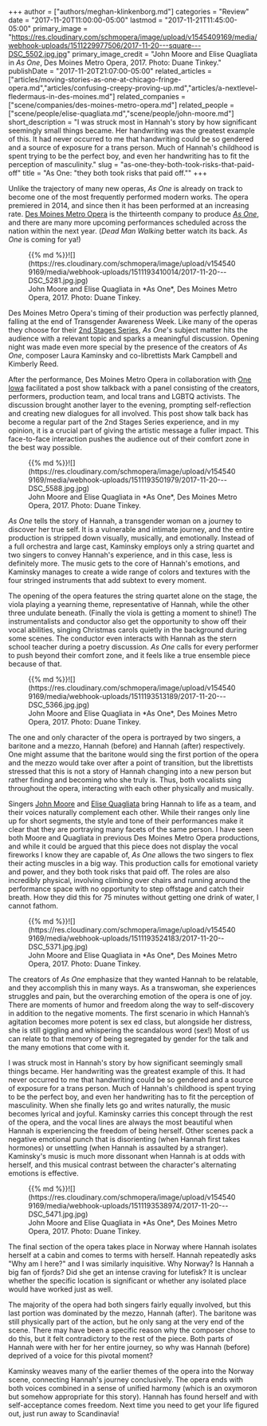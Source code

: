 +++
author = ["authors/meghan-klinkenborg.md"]
categories = "Review"
date = "2017-11-20T11:00:00-05:00"
lastmod = "2017-11-21T11:45:00-05:00"
primary_image = "https://res.cloudinary.com/schmopera/image/upload/v1545409169/media/webhook-uploads/1511229977506/2017-11-20---square---DSC_5502.jpg.jpg"
primary_image_credit = "John Moore and Elise Quagliata in *As One*, Des Moines Metro Opera, 2017. Photo: Duane Tinkey."
publishDate = "2017-11-20T21:07:00-05:00"
related_articles = ["articles/moving-stories-as-one-at-chicago-fringe-opera.md","articles/confusing-creepy-proving-up.md","articles/a-nextlevel-fledermaus-in-des-moines.md"]
related_companies = ["scene/companies/des-moines-metro-opera.md"]
related_people = ["scene/people/elise-quagliata.md","scene/people/john-moore.md"]
short_description = "I was struck most in Hannah&#039;s story by how significant seemingly small things became. Her handwriting was the greatest example of this. It had never occurred to me that handwriting could be so gendered and a source of exposure for a trans person. Much of Hannah&#039;s childhood is spent trying to be the perfect boy, and even her handwriting has to fit the perception of masculinity."
slug = "as-one-they-both-took-risks-that-paid-off"
title = "As One: &quot;they both took risks that paid off.&quot;"
+++

Unlike the trajectory of many new operas, *As One* is already on track to become one of the most frequently performed modern works. The opera premiered in 2014, and since then it has been performed at an increasing rate. [Des Moines Metro Opera](/scene/companies/des-moines-metro-opera/) is the thirteenth company to produce [*As One*](http://desmoinesmetroopera.org/education-and-community/second-stages-series), and there are many more upcoming performances scheduled across the nation within the next year. (*Dead Man Walking* better watch its back. *As One* is coming for ya!)

<figure data-type="image">{{% md %}}![](https://res.cloudinary.com/schmopera/image/upload/v1545409169/media/webhook-uploads/1511193410014/2017-11-20---DSC_5281.jpg.jpg)
<figcaption>John Moore and Elise Quagliata in *As One*, Des Moines Metro Opera, 2017. Photo: Duane Tinkey.</figcaption>
</figure>

Des Moines Metro Opera's timing of their production was perfectly planned, falling at the end of Transgender Awareness Week. Like many of the operas they choose for their [2nd Stages Series](http://desmoinesmetroopera.org/education-and-community/second-stages-series), *As One*'s subject matter hits the audience with a relevant topic and sparks a meaningful discussion. Opening night was made even more special by the presence of the creators of *As One*, composer Laura Kaminsky and co-librettists Mark Campbell and Kimberly Reed. 

After the performance, Des Moines Metro Opera in collaboration with [One Iowa](https://oneiowa.org/) facilitated a post show talkback with a panel consisting of the creators, performers, production team, and local trans and LGBTQ activists. The discussion brought another layer to the evening, prompting self-reflection and creating new dialogues for all involved. This post show talk back has become a regular part of the 2nd Stages Series experience, and in my opinion, it is a crucial part of giving the artistic message a fuller impact. This face-to-face interaction pushes the audience out of their comfort zone in the best way possible.

<figure data-type="image">{{% md %}}![](https://res.cloudinary.com/schmopera/image/upload/v1545409169/media/webhook-uploads/1511193501979/2017-11-20---DSC_5588.jpg.jpg)
<figcaption>John Moore and Elise Quagliata in *As One*, Des Moines Metro Opera, 2017. Photo: Duane Tinkey.</figcaption>
</figure>

*As One* tells the story of Hannah, a transgender woman on a journey to discover her true self. It is a vulnerable and intimate journey, and the entire production is stripped down visually, musically, and emotionally. Instead of a full orchestra and large cast, Kaminsky employs only a string quartet and two singers to convey Hannah's experience, and in this case, less is definitely more. The music gets to the core of Hannah's emotions, and Kaminsky manages to create a wide range of colors and textures with the four stringed instruments that add subtext to every moment. 

The opening of the opera features the string quartet alone on the stage, the viola playing a yearning theme, representative of Hannah, while the other three undulate beneath. (Finally the viola is getting a moment to shine!) The instrumentalists and conductor also get the opportunity to show off their vocal abilities, singing Christmas carols quietly in the background during some scenes. The conductor even interacts with Hannah as the stern school teacher during a poetry discussion. *As One* calls for every performer to push beyond their comfort zone, and it feels like a true ensemble piece because of that.

<figure data-type="image">{{% md %}}![](https://res.cloudinary.com/schmopera/image/upload/v1545409169/media/webhook-uploads/1511193513189/2017-11-20---DSC_5366.jpg.jpg)
<figcaption>John Moore and Elise Quagliata in *As One*, Des Moines Metro Opera, 2017. Photo: Duane Tinkey.</figcaption>
</figure>

The one and only character of the opera is portrayed by two singers, a baritone and a mezzo, Hannah (before) and Hannah (after) respectively. One might assume that the baritone would sing the first portion of the opera and the mezzo would take over after a point of transition, but the librettists stressed that this is not a story of Hannah changing into a new person but rather finding and becoming who she truly is. Thus, both vocalists sing throughout the opera, interacting with each other physically and musically. 

Singers [John Moore](/scene/people/john-moore/) and [Elise Quagliata](/scene/people/elise-quagliata/) bring Hannah to life as a team, and their voices naturally complement each other. While their ranges only line up for short segments, the style and tone of their performances make it clear that they are portraying many facets of the same person. I have seen both Moore and Quagliata in previous Des Moines Metro Opera productions, and while it could be argued that this piece does not display the vocal fireworks I know they are capable of, *As One* allows the two singers to flex their acting muscles in a big way. This production calls for emotional variety and power, and they both took risks that paid off. The roles are also incredibly physical, involving climbing over chairs and running around the performance space with no opportunity to step offstage and catch their breath. How they did this for 75 minutes without getting one drink of water, I cannot fathom.

<figure data-type="image">{{% md %}}![](https://res.cloudinary.com/schmopera/image/upload/v1545409169/media/webhook-uploads/1511193524183/2017-11-20--DSC_5371.jpg.jpg)
<figcaption>John Moore and Elise Quagliata in *As One*, Des Moines Metro Opera, 2017. Photo: Duane Tinkey.</figcaption>
</figure>

The creators of *As One* emphasize that they wanted Hannah to be relatable, and they accomplish this in many ways. As a transwoman, she experiences struggles and pain, but the overarching emotion of the opera is one of joy. There are moments of humor and freedom along the way to self-discovery in addition to the negative moments. The first scenario in which Hannah’s agitation becomes more potent is sex ed class, but alongside her distress, she is still giggling and whispering the scandalous word (sex!) Most of us can relate to that memory of being segregated by gender for the talk and the many emotions that come with it. 

I was struck most in Hannah's story by how significant seemingly small things became. Her handwriting was the greatest example of this. It had never occurred to me that handwriting could be so gendered and a source of exposure for a trans person. Much of Hannah's childhood is spent trying to be the perfect boy, and even her handwriting has to fit the perception of masculinity. When she finally lets go and writes naturally, the music becomes lyrical and joyful. Kaminsky carries this concept through the rest of the opera, and the vocal lines are always the most beautiful when Hannah is experiencing the freedom of being herself. Other scenes pack a negative emotional punch that is disorienting (when Hannah first takes hormones) or unsettling (when Hannah is assaulted by a stranger). Kaminsky's music is much more dissonant when Hannah is at odds with herself, and this musical contrast between the character's alternating emotions is effective.

<figure data-type="image">{{% md %}}![](https://res.cloudinary.com/schmopera/image/upload/v1545409169/media/webhook-uploads/1511193538974/2017-11-20---DSC_5471.jpg.jpg)
<figcaption>John Moore and Elise Quagliata in *As One*, Des Moines Metro Opera, 2017. Photo: Duane Tinkey.</figcaption>
</figure>

The final section of the opera takes place in Norway where Hannah isolates herself at a cabin and comes to terms with herself. Hannah repeatedly asks "Why am I here?" and I was similarly inquisitive. Why Norway? Is Hannah a big fan of fjords? Did she get an intense craving for lutefisk? It is unclear whether the specific location is significant or whether any isolated place would have worked just as well. 

The majority of the opera had both singers fairly equally involved, but this last portion was dominated by the mezzo, Hannah (after). The baritone was still physically part of the action, but he only sang at the very end of the scene. There may have been a specific reason why the composer chose to do this, but it felt contradictory to the rest of the piece. Both parts of Hannah were with her for her entire journey, so why was Hannah (before) deprived of a voice for this pivotal moment?

Kaminsky weaves many of the earlier themes of the opera into the Norway scene, connecting Hannah's journey conclusively. The opera ends with both voices combined in a sense of unified harmony (which is an oxymoron but somehow appropriate for this story). Hannah has found herself and with self-acceptance comes freedom. Next time you need to get your life figured out, just run away to Scandinavia!
